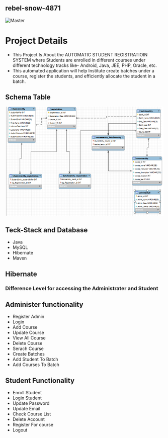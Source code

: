 
## rebel-snow-4871
![Master](https://github.com/Vivekgupta96/rebel-snow-4871/blob/main/img.png)
# Project Details
- This Project Is About the AUTOMATIC STUDENT REGISTRATIOIN SYSTEM where Students are enrolled in different courses under different
technology tracks like- Android, Java, JEE, PHP, Oracle, etc.
-  This automated
application will help Institute create batches under a course, register the students, and
efficiently allocate the student in a batch.

## Schema Table 
![Master](https://github.com/Vivekgupta96/Automatic-Student-Registration-System/blob/main/Schema.png)
## Teck-Stack and Database

- Java
- MySQL
- Hibernate
- Maven

## Hibernate

###  Difference Level for accessing the Administrater and Student

##  Administer functionality

- Register Admin
- Login
- Add Course
- Update Course
- View All Course
- Delete Course
- Serach Course
- Create Batches
- Add Student To Batch
- Add Courses To Batch

## Student Functionality
 - Enroll Student
 - Login Student
 - Update Password
 - Update Email
 - Check Course List
 - Delete Account
 - Register For course
 -  Logout

